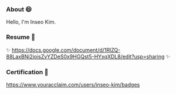 ### About 😄

Hello, I'm Inseo Kim.

### Resume :memo:

✨ https://docs.google.com/document/d/1RlZQ-88LaxBNi2joisZyYZDeS0x9HGQst5-HYxqXDL8/edit?usp=sharing ✨

### Certification :bookmark:

https://www.youracclaim.com/users/inseo-kim/badges
